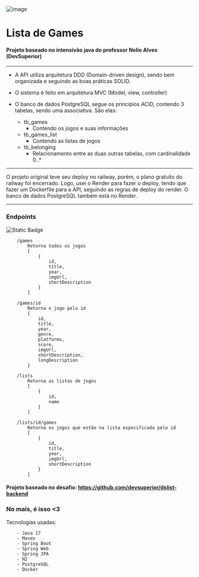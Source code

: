 ![image](https://th.bing.com/th/id/OIP.lwDa90HV9bdav2987iyL6QHaHa?w=200&h=200&rs=1&pid=ImgDetMain)

# Lista de Games
#### Projeto baseado no intensivão java do professor Nelio Alves (DevSuperior)
----
  
- A API utiliza arquitetura DDD (Domain-driven design), sendo bem organizada e seguindo as boas práticas SOLID.
- O sistema é feito em arquitetura MVC (Model, view, controller)
- O banco de dados PostgreSQL segue os princípios ACID, contendo 3 tabelas, sendo uma associativa. São elas:

    - tb_games
        - Contendo os jogos e suas informações
    - tb_games_list
        - Contendo as listas de jogos
    - tb_belonging
        - Relacionamento entre as duas outras tabelas, com cardinalidade 0..*

---

O projeto original teve seu deploy no railway, porém, o plano gratuito do railway foi encerrado. Logo, usei o Render para fazer o deploy, tendo que fazer um Dockerfile para a API, seguindo as regras de deploy do render.
O banco de dados PostgreSQL também está no Render.

---

### Endpoints
![Static Badge](https://img.shields.io/badge/GET-green?style=for-the-badge)
~~~
    /games
        Retorna todos os jogos
        [
            {
                id,
                title,
                year,
                imgUrl,
                shortDescription
            }
        ]

    /games/id
        Retorna o jogo pelo id
        {
            id,
            title,
            year,
            genre,
            platforms,
            score,
            imgUrl,
            shortDescription,
            longDescription
        }

    /lists
        Retorna as listas de jogos
        [
            {
                id,
                name
            }
        ]

    /lists/id/games
        Retorna os jogos que estão na lista especificada pelo id
        [
            {
                id,
                title,
                year,
                imgUrl,
                shortDescription
            }
        ]
~~~

#### Projeto baseado no desafio: https://github.com/devsuperior/dslist-backend

### No mais, é isso <3

Tecnologias usadas:
~~~
    - Java 17
    - Maven
    - Spring Boot
    - Spring Web
    - Spring JPA
    - H2
    - PostgreSQL
    - Docker
~~~
